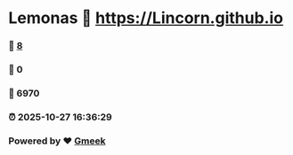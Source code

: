 # Lemonas :link: https://Lincorn.github.io 
### :page_facing_up: [8](https://Lincorn.github.io/tag.html) 
### :speech_balloon: 0 
### :hibiscus: 6970 
### :alarm_clock: 2025-10-27 16:36:29 
### Powered by :heart: [Gmeek](https://github.com/Meekdai/Gmeek)
